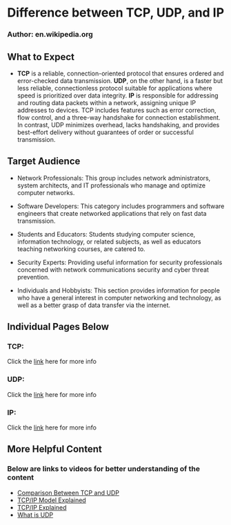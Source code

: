 # Difference between TCP, UDP, and IP
### Author: en.wikipedia.org

## What to Expect
* **TCP** is a reliable, connection-oriented protocol that ensures ordered and error-checked data transmission. **UDP**, on the other hand, is a faster but less reliable, connectionless protocol suitable for applications where speed is prioritized over data integrity. **IP** is responsible for addressing and routing data packets within a network, assigning unique IP addresses to devices. TCP includes features such as error correction, flow control, and a three-way handshake for connection establishment. In contrast, UDP minimizes overhead, lacks handshaking, and provides best-effort delivery without guarantees of order or successful transmission.

## Target Audience
* Network Professionals: This group includes network administrators, system architects, and IT professionals who manage and optimize computer networks.

* Software Developers: This category includes programmers and software engineers that create networked applications that rely on fast data transmission.

* Students and Educators: Students studying computer science, information technology, or related subjects, as well as educators teaching networking courses, are catered to.

* Security Experts: Providing useful information for security professionals concerned with network communications security and cyber threat prevention.

* Individuals and Hobbyists: This section provides information for people who have a general interest in computer networking and technology, as well as a better grasp of data transfer via the internet.

## Individual Pages Below

### TCP:
Click the [link](TCP.md) here for more info

### UDP:
Click the [link](UDP.md) here for more info

### IP:
Click the [link](IP.md) here for more info

## More Helpful Content 
### Below are links to videos for better understanding of the content
* [Comparison Between TCP and UDP](https://www.youtube.com/watch?v=uwoD5YsGACg)
* [TCP/IP Model Explained](https://www.youtube.com/watch?v=OTwp3xtd4dg)
* [TCP/IP Explained](https://www.youtube.com/watch?v=PpsEaqJV_A0)
* [What is UDP](https://www.youtube.com/watch?v=5974lCRwe0w)
